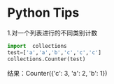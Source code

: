# Python Tips

1.对一个列表进行的不同类别计数
```python
import  collections
test=['a','a','b','c','c','c']
collections.Counter(test)
```
结果：Counter({'c': 3, 'a': 2, 'b': 1})


